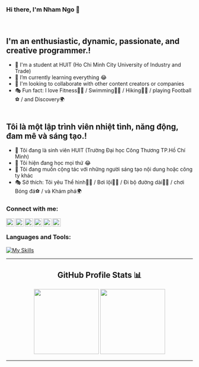 ### Hi there, I'm Nham Ngo 👋


<br />

## I'm an enthusiastic, dynamic, passionate, and creative programmer.!

- 🔭 I'm a student at HUIT (Ho Chi Minh City University of Industry and Trade)
- 🌱 I’m currently learning everything 😂
- 👯 I'm looking to collaborate with other content creators or companies
- 🎭 Fun fact: I love Fitness🏋️‍♂️ / Swimming🏊‍♂️ / Hiking🧗‍♂️ / playing Football⚽ / and Discovery🌍
  <br />
  <br />
## Tôi là một lập trình viên nhiệt tình, năng động, đam mê và sáng tạo.!

- 🔭 Tôi đang là sinh viên HUIT (Trường Đại học Công Thương TP.Hồ Chí Minh)
- 🌱 Tôi hiện đang học mọi thứ 😂
- 👯 Tôi đang muốn cộng tác với những người sáng tạo nội dung hoặc công ty khác
- 🎭 Sở thích: Tôi yêu Thể hình🏋️‍♂️ / Bơi lội🏊‍♂️ / Đi bộ đường dài🧗‍♂️ / chơi Bóng đá⚽ / và Khám phá🌍
   <br />
### Connect with me:

<a target="_blank" href="https://tinyurl.com/nhamngoo"><img align="left" alt="aljagne.com" width="22px" src="https://simpleicons.vercel.app/webflow/fff" /></a>
<a target="_blank" href="https://twitter.com/nhamngoo29"><img align="left" alt="aljagne | Twitter" width="22px" src="https://simpleicons.vercel.app/twitter/fff" /></a>
<a target="_blank" href="https://www.linkedin.com/in/nhamngoo29/"><img align="left" alt="aljagne | LinkedIn" width="22px" src="https://simpleicons.vercel.app/linkedin/fff" /></a>
<a target="_blank" href="https://www.instagram.com/nhamngoo.29/"><img align="left" alt="aljagne | Instagram" width="22px" src="https://simpleicons.vercel.app/instagram/fff" /></a>
<a target="_blank" href="https://discordapp.com/users/.tuine"><img align="left" alt="aljagne | Discord" width="22px" src="https://simpleicons.vercel.app/discord/fff" /></a>
<a target="_blank" href="https://www.facebook.com/nhamngoo.29/"><img align="left" alt="aljagne | Discord" width="22px" src="https://simpleicons.vercel.app/facebook/fff" /></a>
<br /> 

### Languages and Tools:
[![My Skills](https://skillicons.dev/icons?i=cs,c,cpp,css,dotnet,flutter,eclipse,firebase,github,html,ai,java,js,jquery,php,postman,py,vscode,visualstudio,redis,mongodb)](https://skillicons.dev)

---
  <div align="center">
    <h2>GitHub Profile Stats 📊</h2>
    <img src="https://github-readme-stats.vercel.app/api?username=nhamngo29&show_icons=true&title_color=fff&icon_color=79ff97&text_color=9f9f9f&bg_color=151515&count_private=true&hide_border=true" height="175px">
    <img src="https://github-readme-streak-stats.herokuapp.com/?user=nhamngo29&show_icons=true&hide_border=true&theme=dark" height="175px">
<!--     <h2>GitHub Trophies <img src="https://cdn.discordapp.com/emojis/866705355684577290.png?v=1" width="30px"></h2>
    <img src="https://github-profile-trophy.vercel.app/?username=aljagne&theme=onedark&no-frame=true&no-bg=true&theme=discord"> -->
</div>
  
 ---
